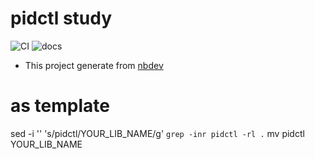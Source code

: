 # pidctl study



![CI](https://github.com/junxingao/pidctl/workflows/CI/badge.svg) ![docs](https://github.com/junxingao/pidctl/workflows/docs/badge.svg)

- This project generate from [nbdev](https://nbdev.fast.ai/)

# as template
sed -i '' 's/pidctl/YOUR_LIB_NAME/g' `grep -inr pidctl -rl .`
mv pidctl YOUR_LIB_NAME

